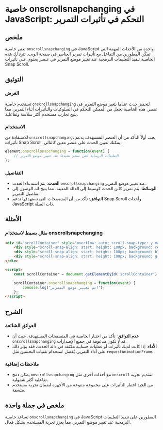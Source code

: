 <!--
Meta Description: # خاصية onscrollsnapchanging في JavaScript: التحكم في تأثيرات التمرير ## ملخص تعتبر خاصية `onscrollsnapchanging` في JavaScript واحدة من الأحداث المهمة...
Meta Keywords: onscrollsnapchanging, التمرير, div, snap, scroll
-->

# خاصية onscrollsnapchanging في JavaScript: التحكم في تأثيرات التمرير

## ملخص
تعتبر خاصية `onscrollsnapchanging` في JavaScript واحدة من الأحداث المهمة التي تمكّن المطورين من التفاعل مع تأثيرات تمرير العناصر في صفحة الويب. تتيح لك هذه الخاصية تنفيذ التعليمات البرمجية عند تغيير موضع التمرير في عنصر يحتوي على تأثيرات Snap Scroll.

## التوثيق
### الغرض
تستخدم خاصية `onscrollsnapchanging` لتحفيز حدث عندما يتغير موضع التمرير في عنصر. هذه الخاصية تجعل من الممكن التحكم في السلوكيات والتأثيرات أثناء التمرير، مما يتيح تجارب مستخدم أكثر سلاسة وتفاعلية.

### الاستخدام
للاستفادة من `onscrollsnapchanging`، يجب أولاً التأكد من أن العنصر المستهدف يدعم تأثيرات Snap Scroll. يمكنك تعيين الحدث على عنصر معين كالتالي:

```javascript
element.onscrollsnapchanging = function(event) {
    // التعليمات البرمجية التي سيتم تنفيذها عند تغيير موضع التمرير
};
```

### التفاصيل
- **الحدث**: يتم استدعاء الحدث `onscrollsnapchanging` عند تغيير موضع التمرير.
- **الوسائط**: يتم تمرير كائن الحدث كوسيط إلى الدالة المعينة، مما يتيح لك الوصول إلى تفاصيل التمرير.
- **التوافق**: تأكد من أن المتصفحات التي تستهدفها تدعم Snap Scroll وأحداث JavaScript ذات الصلة.

## الأمثلة
### مثال بسيط لاستخدام onscrollsnapchanging
```html
<div id="scrollContainer" style="overflow: auto; scroll-snap-type: y mandatory; height: 300px;">
    <div style="scroll-snap-align: start; height: 100px; background: red;">محتوى 1</div>
    <div style="scroll-snap-align: start; height: 100px; background: blue;">محتوى 2</div>
    <div style="scroll-snap-align: start; height: 100px; background: green;">محتوى 3</div>
</div>

<script>
    const scrollContainer = document.getElementById('scrollContainer');

    scrollContainer.onscrollsnapchanging = function(event) {
        console.log("تم تغيير موضع التمرير!");
    };
</script>
```

## الشرح
### العوائق الشائعة
- **عدم التوافق**: تأكد من اختبار الخاصية في المتصفحات المستهدفة، حيث أن `onscrollsnapchanging` قد لا تكون مدعومة في جميع الإصدارات.
- **الأداء**: إذا كانت لديك تأثيرات أو عمليات حسابية مكثفة في دالة الحدث، فقد يؤثر ذلك على أداء التمرير. يُفضل استخدام تقنيات التحسين مثل `requestAnimationFrame`.

### ملاحظات إضافية
- يمكن دمج `onscrollsnapchanging` مع أحداث أخرى مثل `onscroll` لتقديم تجربة تفاعلية أكثر شمولية.
- من الجيد اختبار التأثيرات على مجموعة متنوعة من الأجهزة لضمان تجربة مستخدم متسقة.

## ملخص في جملة واحدة
تساعد خاصية `onscrollsnapchanging` في JavaScript المطورين على تنفيذ التعليمات البرمجية عند تغيير موضع التمرير، مما يعزز تجربة المستخدم بشكل فعال.